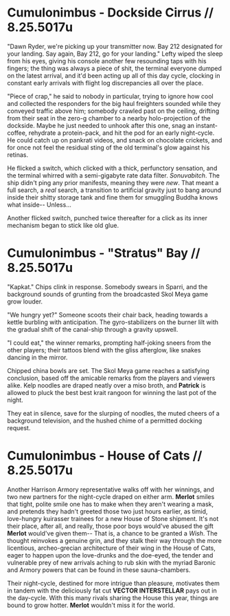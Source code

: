 # Cumulonimbus - Dockside Cirrus // 8.25.5017u
"Dawn Ryder, we're picking up your transmitter now. Bay 212 designated for your landing. Say again, Bay 212, go for your landing." Lefty wiped the sleep from his eyes, giving his console another few resounding taps with his fingers; the thing was always a piece of shit, the terminal everyone dumped on the latest arrival, and it'd been acting up all of this day cycle, clocking in constant early arrivals with flight log discrepancies all over the place. 

"Piece of crap," he said to nobody in particular, trying to ignore how cool and collected the responders for the big haul freighters sounded while they conveyed traffic above him; somebody crawled past on the ceiling, drifting from their seat in the zero-g chamber to a nearby holo-projection of the dockside. Maybe he just needed to unhook after this one, snag an instant-coffee, rehydrate a protein-pack, and hit the pod for an early night-cycle. He could catch up on pankrati videos, and snack on chocolate crickets, and for once not feel the residual sting of the old terminal's glow against his retinas. 

He flicked a switch, which clicked with a thick, perfunctory sensation, and the terminal whirred with a semi-gigabyte rate data filter. *Sonuvabitch*. The ship didn't ping any prior manifests, meaning they were *new*. That meant a full search, a *real* search, a transition to artificial gravity just to bang around inside their shitty storage tank and fine them for smuggling Buddha knows what inside-- Unless...

Another flicked switch, punched twice thereafter for a click as its inner mechanism began to stick like old glue.

# Cumulonimbus - "Stratus" Bay // 8.25.5017u
"Kapkat." Chips clink in response. Somebody swears in Sparri, and the background sounds of grunting from the broadcasted Skol Meya game grow louder. 

"We hungry yet?" Someone scoots their chair back, heading towards a kettle burbling with anticipation. The gyro-stabilizers on the burner lilt with the gradual shift of the canal-ship through a gravity upswell. 

"I could eat," the winner remarks, prompting half-joking sneers from the other players; their tattoos blend with the gliss afterglow, like snakes dancing in the mirror. 

Chipped china bowls are set. The Skol Meya game reaches a satisfying conclusion, based off the amicable remarks from the players and viewers alike. Kelp noodles are draped neatly over a miso broth, and **Patrick** is allowed to pluck the best best krait rangoon for winning the last pot of the night.

They eat in silence, save for the slurping of noodles, the muted cheers of a background television, and the hushed chime of a permitted docking request. 

# Cumulonimbus - House of Cats // 8.25.5017u
Another Harrison Armory representative walks off with her winnings, and two new partners for the night-cycle draped on either arm. **Merlot** smiles that tight, polite smile one has to make when they aren't wearing a mask, and pretends they hadn't greeted those two just hours earlier, as timid, love-hungry kuirasser trainees for a new House of Stone shipment. It's not their place, after all, and really, those poor boys would've abused the gift **Merlot** would've given them-- That is, a chance to be granted a *Wish*. The thought reinvokes a genuine grin, and they stalk their way through the more licentious, archeo-grecian architecture of their wing in the House of Cats, eager to happen upon the love-drunks and the doe-eyed, the tender and vulnerable prey of new arrivals aching to rub skin with the myriad Baronic and Armory powers that can be found in these sauna-chambers. 

Their night-cycle, destined for more intrigue than pleasure, motivates them in tandem with the deliciously fat cut **VECTOR INTERSTELLAR** pays out in the day-cycle. With this many rivals sharing the House this year, things are bound to grow hotter. **Merlot** wouldn't miss it for the world.